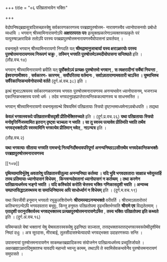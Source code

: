 +++
title = "०६ पतिव्रताभावेन भक्तिः"

+++

वेदोपनिषद्ब्रह्मसूत्रादिसच्छास्त्रेषु सर्वकारणकारणस्य परब्रह्मपुरुषोत्तम- नारायणस्यैव ध्यानोपासनयोः प्रबोधो व्यधायि । भगवान् श्रीस्वामिनारायणोऽपि **अक्षरात्परतः परः** इत्युक्तप्रकारेणाऽव्यक्तरूपप्रकृतेः परं यत्पुरुषाऽक्षरादिकं ततोऽपि परस्य परब्रह्मपुरुषोत्तमनारायणस्यैवोपासनां प्रावर्तयत् ।

वचनामृते भगवान् श्रीस्वामिनारायणो निगदति यत् **श्रीमद्रामानुजाचार्या यस्य क्षराऽक्षरयोः परस्य पुरुषोत्तमनारायणस्य निरूपणं चक्रुः** ,  **तस्मिन् भगवति पुरुषोत्तमेऽस्मदीयोपासना सन्तिष्ठते** इति । (लौह.वच.१४)

भगवान् श्रीस्वामिनारायणो ब्रवीति यत् **पूर्वोक्तोऽयं प्रत्यक्षः पुरुषोत्तमो भगवान्** ,  **स  त्वक्षरादीनां सर्वेषां नियन्ता** ,  **ईश्वराणामीश्वरः** ,  **सर्वकारण- कारणम्** ,  **सर्वोपरितया वर्तमानः** ,  **सर्वाऽवताराणामवतारी चाऽस्ति । युष्माभिश्च सर्वैरेकान्तिकभावेनोपास्यो वर्तते** (दुर्ग.अं.वच.३८) इति ।

इत्थं शुभाऽऽश्रयस्य सर्वकारणकारणस्य भगवतः पुरुषोत्तमनारायणस्य अनन्यभावेन ध्यानोपासनम्, भजनञ्च एकान्तिकभक्तस्य परमो धर्मः । तदेव भगवदनुग्रहप्राप्तेरात्यन्तिककल्याणस्य च साधनमस्ति ।

भगवान् श्रीस्वामिनारायणो वचनामृतग्रन्थे विषयमिमं पतिव्रतायाः स्त्रियो दृष्टान्तमाध्यमेनाऽवबोधयति । तद्यथा

**केवलं भगवत्स्वरूपे पतिव्रतास्त्रीसदृशी प्रीतिर्भक्तिरुच्यते** इति । (दुर्ग.प्र.वच.२६) **यथा पतिव्रतायाः स्त्रियो मनोवृत्तिर्निजस्वामित इतरान् दृष्ट्वा चञ्चला न भवति । सा तु स्वस्य पत्यावेव प्रीतिमति भवति तथैव भगवद्भक्तोऽपि स्वस्वामिनि भगवत्येव प्रीतिमान् भवेत्** ,  **नाऽन्यत्र** इति ।

(लौह.वच.२)

**यथा भगवत्याः सीताया भगवति रामचन्द्रे नित्यनिर्दोषभावपरिपूर्णा अनन्यनिष्ठाऽऽसीत्तथैव भगवदेकान्तिकभक्तैः परब्रह्मपुरुषोत्तमनारायणस्य** 

[[१०७]]

**पृथिव्यामाविर्भूतेषु अवतारेषु पतिव्रतास्त्रीतुल्या अनन्यनिष्ठा कर्तव्या । यदि भुवि भगवदवताराः साक्षान्न भवेयुस्तर्हि तस्य प्रतिमायाः ध्यानोपासनं विधेयम्** ,  **किन्त्वन्यदेवतानां ध्यानोपासनं न कर्तव्यम् । तथा करणेन पातिव्रत्यधर्मस्य भङ्गो भवति । यदि कश्चिदेवं करोति चेत्तस्य भक्तिः गणिकासदृशी भवति । अन्यच्च सम्प्राप्तसिद्धाऽवस्थस्य वा समाधिनिष्ठस्य अपि साधोर्ध्यानं न विधेयम्** इति । (दुर्ग.म.वच.१९)

यथा चिरजीवी हनूमान् भगवतो रघुकुलशिरोमणेः **श्रीरामस्याऽनन्यभक्तो** वरीवर्ति । श्रीरामाऽवतारोत्तरं कतिचनाऽन्येऽपि भगवदवतारा बभूवुः, किन्तु हनूमतः पतिव्रतोपमा दृढभक्तिर्भगवति **श्रीरामे एव** विद्यतेतमाम् । **एतादृशी परानुरक्तिर्यस्य भगवद्भक्तस्य प्रत्यक्षपुरुषोत्तमनारायणेऽस्ति** ,  **तस्य भक्तिः पतिव्रतोपमा इति कथ्यते** इति । (दुर्ग.अं.वच.१६)

यस्मिन्काले येषां भक्तानां येषु येष्ववतारस्वरूपेषु दृढनिष्ठा सञ्जाता, तत्तद्भक्तास्तत्तद्भगवत्स्वरूपेष्वीदृशीमेव निष्ठां दधुः । अत्र सूरदासः, मीराबाई, तुलसीदासश्चेत्यादयो भगवद्भक्ता उदाहरणरूपाः सन्ति ।

उपासनायां पुरुषोत्तमनारायणेन साकमक्षरब्रह्मादिकस्य संयोजनेन पातिव्रत्यधर्मस्य प्रच्युतिर्जायते । अक्षरब्रह्माऽक्षरादिमुक्ताश्च यावदपि महान्तो भवन्तु कामम्, तथाऽपि ते स्वामिसेवकभावेनैव पुरुषोत्तमनारायणं समुपासते ।
